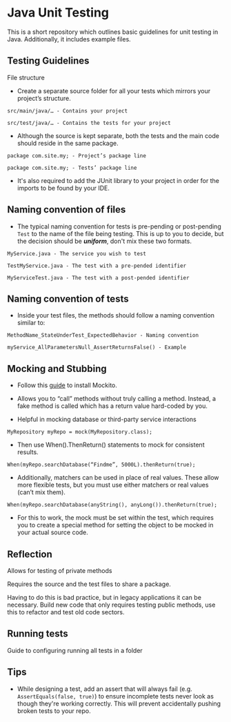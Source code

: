 # Java Unit Testing
This is a short repository which outlines basic guidelines for unit testing in Java. Additionally, it includes example files.

## Testing Guidelines
File structure
* Create a separate source folder for all your tests which mirrors your project’s structure.

`src/main/java/… - Contains your project`

`src/test/java/… - Contains the tests for your project`

* Although the source is kept separate, both the tests and the main code should reside in the same package.

`package com.site.my; - Project’s package line`

`package com.site.my; - Tests’ package line`

* It's also required to add the JUnit library to your project in order for the imports to be found by your IDE.

## Naming convention of files
* The typical naming convention for tests is pre-pending or post-pending `Test` to the name of the file being testing. This is up to you to decide, but the decision should be _**uniform**_, don't mix these two formats.

`MyService.java - The service you wish to test`

`TestMyService.java - The test with a pre-pended identifier`

`MyServiceTest.java - The test with a post-pended identifier`

## Naming convention of tests
* Inside your test files, the methods should follow a naming convention similar to:

`MethodName_StateUnderTest_ExpectedBehavior - Naming convention`

`myService_AllParametersNull_AssertReturnsFalse() - Example`

## Mocking and Stubbing
* Follow this [guide](http://www.vogella.com/tutorials/Mockito/article.html#mockito_installation) to install Mockito.

* Allows you to “call” methods without truly calling a method. Instead, a fake method is called which has a return value hard-coded by you.

* Helpful in mocking database or third-party service interactions

`MyRepository myRepo = mock(MyRepository.class);`

* Then use When().ThenReturn() statements to mock for consistent results.

`When(myRepo.searchDatabase(“Findme”, 5000L).thenReturn(true);`

* Additionally, matchers can be used in place of real values. These allow more flexible tests, but you must use either matchers or real values (can’t mix them).

`When(myRepo.searchDatabase(anyString(), anyLong()).thenReturn(true);`

* For this to work, the mock must be set within the test, which requires you to create a special method for setting the object to be mocked in your actual source code.

## Reflection
Allows for testing of private methods

Requires the source and the test files to share a package.

Having to do this is bad practice, but in legacy applications it can be necessary. Build new code that only requires testing public methods, use this to refactor and test old code sectors.

## Running tests

Guide to configuring running all tests in a folder

## Tips
* While designing a test, add an assert that will always fail (e.g. `AssertEquals(false, true)`) to ensure incomplete tests never look as though they're working correctly. This will prevent accidentally pushing broken tests to your repo.

